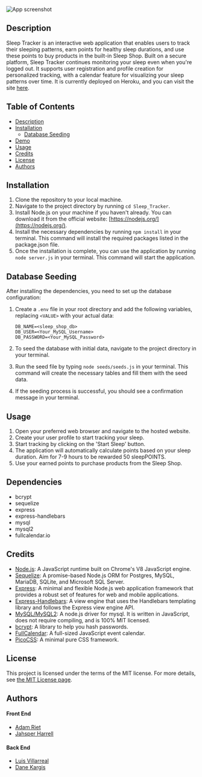 ![App screenshot]()

## Description

Sleep Tracker is an interactive web application that enables users to track their sleeping patterns, earn points for healthy sleep durations, and use these points to buy products in the built-in Sleep Shop. Built on a secure platform, Sleep Tracker continues monitoring your sleep even when you're logged out. It supports user registration and profile creation for personalized tracking, with a calendar feature for visualizing your sleep patterns over time. It is currently deployed on Heroku, and you can visit the site [here](<Your_Heroku_Link>).

## Table of Contents
- [Description](#description)
- [Installation](#installation)
  - [Database Seeding](#database-seeding)
- [Demo](#demo)
- [Usage](#usage)
- [Credits](#credits)
- [License](#license)
- [Authors](#authors)

## Installation

1. Clone the repository to your local machine.
2. Navigate to the project directory by running `cd Sleep_Tracker`.
3. Install Node.js on your machine if you haven't already. You can download it from the official website: [https://nodejs.org/](https://nodejs.org/).
4. Install the necessary dependencies by running `npm install` in your terminal. This command will install the required packages listed in the package.json file.
5. Once the installation is complete, you can use the application by running `node server.js` in your terminal. This command will start the application.

## Database Seeding

After installing the dependencies, you need to set up the database configuration:

1. Create a `.env` file in your root directory and add the following variables, replacing `<VALUE>` with your actual data:

    ```env
    DB_NAME=<sleep_shop_db>
    DB_USER=<Your_MySQL_Username>
    DB_PASSWORD=<Your_MySQL_Password>
    ```

2. To seed the database with initial data, navigate to the project directory in your terminal.

3. Run the seed file by typing `node seeds/seeds.js` in your terminal. This command will create the necessary tables and fill them with the seed data.

4. If the seeding process is successful, you should see a confirmation message in your terminal.

## Usage

1. Open your preferred web browser and navigate to the hosted website.
2. Create your user profile to start tracking your sleep.
3. Start tracking by clicking on the 'Start Sleep' button.
4. The application will automatically calculate points based on your sleep duration. Aim for 7-9 hours to be rewarded 50 sleepPOINTS. 
5. Use your earned points to purchase products from the Sleep Shop.

## Dependencies

* bcrypt
* sequelize
* express
* express-handlebars
* mysql
* mysql2
* fullcalendar.io

## Credits

* [Node.js](https://nodejs.org/): A JavaScript runtime built on Chrome's V8 JavaScript engine.
* [Sequelize](https://sequelize.org/): A promise-based Node.js ORM for Postgres, MySQL, MariaDB, SQLite, and Microsoft SQL Server.
* [Express](https://expressjs.com/): A minimal and flexible Node.js web application framework that provides a robust set of features for web and mobile applications.
* [Express-Handlebars](https://www.npmjs.com/package/express-handlebars): A view engine that uses the Handlebars templating library and follows the Express view engine API.
* [MySQL/MySQL2](https://www.npmjs.com/package/mysql2): A node.js driver for mysql. It is written in JavaScript, does not require compiling, and is 100% MIT licensed.
* [bcrypt](https://www.npmjs.com/package/bcrypt): A library to help you hash passwords.
* [FullCalendar](https://fullcalendar.io/): A full-sized JavaScript event calendar.
* [PicoCSS](https://picocss.com/): A minimal pure CSS framework.

## License

This project is licensed under the terms of the MIT license. For more details, see [the MIT License page](https://opensource.org/licenses/MIT).

## Authors

#### Front End
- [Adam Riet](https://github.com/Adam-Riet)
- [Jahsper Harrell](https://github.com/JahsperH)

#### Back End
- [Luis Villarreal](https://github.com/Luis6400)
- [Dane Kargis](https://github.com/Dkargis)


